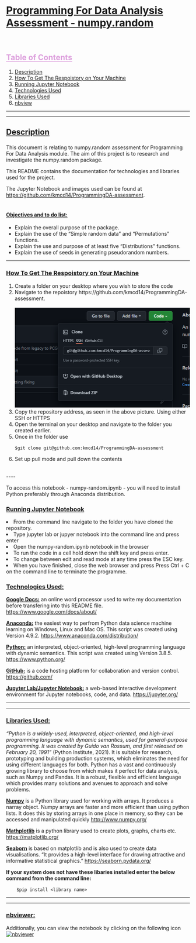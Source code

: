 <br>
<h1><b><u> Programming For Data Analysis Assessment - numpy.random</u></b></h1>



<br>
<h2 style=color:#DDA0DD><b><u>Table of Contents</b></u></h2></summary>
  <ol>
    <li><a href='#Description'> Description</a></li>
    <li><a href="#Script">How To Get The Respoistory on Your Machine</a></li>
    <li><a href="#Jupyter">Running Jupyter Notebook</a></li>
    <li><a href='#Technologies_Used'>Technologies Used</a></li>
    <li><a href="#Libraries_Used">Libraries Used</a></li>
    <li><a href="#Viewer">nbview</a></li>
    
  </ol>
  
---
---
<h2><b><u><p id='Description'> Description</b></u></p></h2>
This document is relating to numpy.random assessment for Programming For Data Analysis module. The aim of this project is to research and investigate the numpy.random package.

This README contains the documentation for technologies and libraries used for the project. 

The Jupyter Notebook and images used can be found at https://github.com/kmcd14/ProgrammingDA-assessment.
<br></br>

 <h4><u> Objectives and to do list: </u></h4>
 <ul>
  <li>Explain the overall purpose of the package.</li>
  <li>Explain the use of the “Simple random data” and “Permutations” functions. </li>
  <li>Explain the use and purpose of at least five “Distributions” functions.</li>
  <li>Explain the use of seeds in generating pseudorandom numbers.</li>
</ul>

---

<h3><b><u><p id='Script'> How To Get The Respoistory on Your Machine</b></u></p></h3>

<ol>
<li>Create a folder on your desktop where you wish to store the code</li>
<li>Navigate to the repoistory https://github.com/kmcd14/ProgrammingDA-assessment.</il>
<br></br>

<img src='images/respoistory.PNG'>

<li>Copy the repository address, as seen in the above picture. Using either SSH or HTTPS</li>
<li>Open the terminal on your desktop and navigate to the folder you created earlier.</li>
<li>Once in the folder use 



    $git clone git@github.com:kmcd14/ProgrammingDA-assessment


</li>
<li>Set up pull mode and pull down the contents
</li>
</ol>


</br>
----
</br>

To access this notebook - numpy-random.ipynb -  you will need to install Python preferably through Anaconda distribution. 


<h3><b><u><p id='Jupyter'>Running Jupyter Notebook</p></b></u></p></h3>
<li>From the command line navigate to the folder you have cloned the  repository.</li>
<li>Type jupyter lab or jupyer notebook into the command line and press enter</li>
<li>Open the numpy-random.ipynb notebook in the browser</li>
<li>To run the code in a cell hold down the shift key and press enter.</li>
<li>To change between edit and read mode at any time press the ESC key.</li>
<li>When you have finished, close the web browser and press Press Ctrl + C on the command line to terminate the programme.</li>

<h3><b><u><p id='Technologies_Used'> Technologies Used:</b></u></p></h3>

<b><u>Google Docs:</u></b> an online word processor used to write my documentation before transfering into this README file. https://www.google.com/docs/about/

<b><u>Anaconda:</u></b> the easiest way to perfrom Python data science machine learning on Windows, Linux and Mac OS. This script was created using Version 4.9.2. https://www.anaconda.com/distribution/

<b><u>Python:</u></b> an interpreted, object-oriented, high-level programming language with dynamic semantics. This script was created using Version 3.8.5.  https://www.python.org/

<b><u>GitHub:</u></b> is a code hosting platform for collaboration and version control. https://github.com/

<b><u>Jupyter Lab/Jupyter Notebook:</u></b> a web-based interactive development environment for Jupyter notebooks, code, and data. https://jupyter.org/

---
---

<h3><b><u><p id='Libraries_Used'>Libraries Used:</b></u></p></h3>

<i>“Python is a widely-used, interpreted, object-oriented, and high-level programming language with dynamic semantics, used for general-purpose programming. It was created by Guido van Rossum, and first released on February 20, 1991”</i> (Python Institute, 2021). It is suitable for research, prototyping and building production systems, which eliminates the need for using different languages for both. Python has a vast and continuously growing library to choose from which makes it perfect for data analysis, such as Numpy and Pandas. It is a robust, flexible and efficient language which provides many solutions and avenues to approach and solve problems.

<u><b>Numpy</b></u> is a Python library used for working with arrays. It produces a narray object. Numpy arrays are faster and more efficient than using python lists. It does this by storing arrays in one place in memory, so they can be accessed and manipulated quickly http://www.numpy.org/

<u><b>Mathplotlib</b></u> is a python library used to create plots, graphs, charts etc. https://matplotlib.org/

<u><b>Seaborn</b></u> is based on matplotlib and is also used to create data visualisations. “It provides a high-level interface for drawing attractive and informative statistical graphics.” https://seaborn.pydata.org/


<b>If your system does not have these libaries installed enter the below command from the command line: </b>

```
    $pip install <library name>
```
---
---

<h3><b><u><p id='View'>nbviewer:</b></u></p></h3>
	
Additionally, you can view the notebook by clicking on the following icon [![nbviewer](https://raw.githubusercontent.com/jupyter/design/master/logos/Badges/nbviewer_badge.svg)](https://nbviewer.org/github/kmcd14/ProgrammingDA-assessment/blob/main/numpy-random.ipynb)

